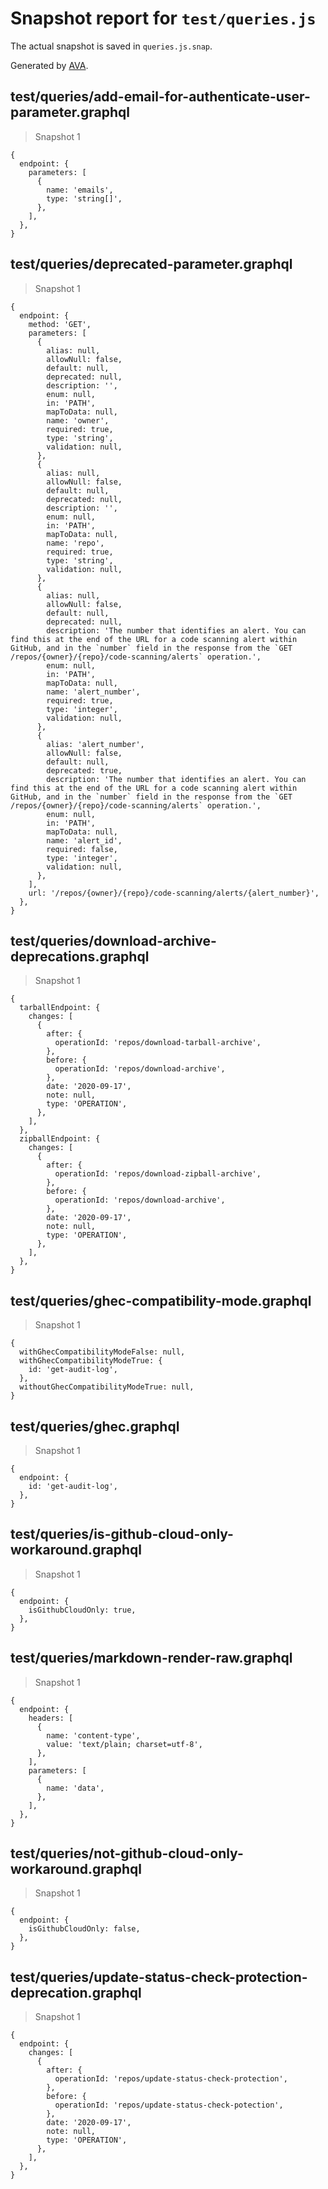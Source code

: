 # Snapshot report for `test/queries.js`

The actual snapshot is saved in `queries.js.snap`.

Generated by [AVA](https://avajs.dev).

## test/queries/add-email-for-authenticate-user-parameter.graphql

> Snapshot 1

    {
      endpoint: {
        parameters: [
          {
            name: 'emails',
            type: 'string[]',
          },
        ],
      },
    }

## test/queries/deprecated-parameter.graphql

> Snapshot 1

    {
      endpoint: {
        method: 'GET',
        parameters: [
          {
            alias: null,
            allowNull: false,
            default: null,
            deprecated: null,
            description: '',
            enum: null,
            in: 'PATH',
            mapToData: null,
            name: 'owner',
            required: true,
            type: 'string',
            validation: null,
          },
          {
            alias: null,
            allowNull: false,
            default: null,
            deprecated: null,
            description: '',
            enum: null,
            in: 'PATH',
            mapToData: null,
            name: 'repo',
            required: true,
            type: 'string',
            validation: null,
          },
          {
            alias: null,
            allowNull: false,
            default: null,
            deprecated: null,
            description: 'The number that identifies an alert. You can find this at the end of the URL for a code scanning alert within GitHub, and in the `number` field in the response from the `GET /repos/{owner}/{repo}/code-scanning/alerts` operation.',
            enum: null,
            in: 'PATH',
            mapToData: null,
            name: 'alert_number',
            required: true,
            type: 'integer',
            validation: null,
          },
          {
            alias: 'alert_number',
            allowNull: false,
            default: null,
            deprecated: true,
            description: 'The number that identifies an alert. You can find this at the end of the URL for a code scanning alert within GitHub, and in the `number` field in the response from the `GET /repos/{owner}/{repo}/code-scanning/alerts` operation.',
            enum: null,
            in: 'PATH',
            mapToData: null,
            name: 'alert_id',
            required: false,
            type: 'integer',
            validation: null,
          },
        ],
        url: '/repos/{owner}/{repo}/code-scanning/alerts/{alert_number}',
      },
    }

## test/queries/download-archive-deprecations.graphql

> Snapshot 1

    {
      tarballEndpoint: {
        changes: [
          {
            after: {
              operationId: 'repos/download-tarball-archive',
            },
            before: {
              operationId: 'repos/download-archive',
            },
            date: '2020-09-17',
            note: null,
            type: 'OPERATION',
          },
        ],
      },
      zipballEndpoint: {
        changes: [
          {
            after: {
              operationId: 'repos/download-zipball-archive',
            },
            before: {
              operationId: 'repos/download-archive',
            },
            date: '2020-09-17',
            note: null,
            type: 'OPERATION',
          },
        ],
      },
    }

## test/queries/ghec-compatibility-mode.graphql

> Snapshot 1

    {
      withGhecCompatibilityModeFalse: null,
      withGhecCompatibilityModeTrue: {
        id: 'get-audit-log',
      },
      withoutGhecCompatibilityModeTrue: null,
    }

## test/queries/ghec.graphql

> Snapshot 1

    {
      endpoint: {
        id: 'get-audit-log',
      },
    }

## test/queries/is-github-cloud-only-workaround.graphql

> Snapshot 1

    {
      endpoint: {
        isGithubCloudOnly: true,
      },
    }

## test/queries/markdown-render-raw.graphql

> Snapshot 1

    {
      endpoint: {
        headers: [
          {
            name: 'content-type',
            value: 'text/plain; charset=utf-8',
          },
        ],
        parameters: [
          {
            name: 'data',
          },
        ],
      },
    }

## test/queries/not-github-cloud-only-workaround.graphql

> Snapshot 1

    {
      endpoint: {
        isGithubCloudOnly: false,
      },
    }

## test/queries/update-status-check-protection-deprecation.graphql

> Snapshot 1

    {
      endpoint: {
        changes: [
          {
            after: {
              operationId: 'repos/update-status-check-protection',
            },
            before: {
              operationId: 'repos/update-status-check-potection',
            },
            date: '2020-09-17',
            note: null,
            type: 'OPERATION',
          },
        ],
      },
    }
